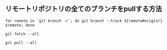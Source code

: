 ## リモートリポジトリの全てのブランチをpullする方法

```
for remote in `git branch -r`; do git branch --track ${remote#origin/} $remote; done
```
```
git fetch --all
```
```
git pull --all
```
